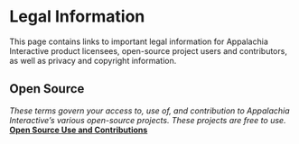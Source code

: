 # Legal Information

This page contains links to important legal information for Appalachia Interactive product licensees, open-source project users and contributors, as well as privacy and copyright information.

## Open Source
*These terms govern your access to, use of, and contribution to Appalachia Interactive’s various open-source projects.  These projects are free to use.*  
**[Open Source Use and Contributions](https://appalachiainteractive.com/legal/open-source/)**  
